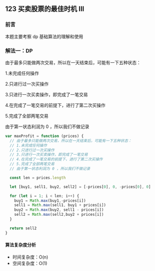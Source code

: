 ## 123 买卖股票的最佳时机 III

### 前言
本题主要考察 dp 基础算法的理解和使用


### 解法一：DP
由于最多只能做两次交易，所以在一天结束后，可能有一下五种状态：

1.未完成任何操作

2.只进行过一次买操作

3.只进行一次买卖操作，即完成了一笔交易

4.在完成了一笔交易的前提下，进行了第二次买操作

5.完成了全部两笔交易

由于第一状态利润为 0 ，所以我们不做记录

```js
var maxProfit = function (prices) {
  // 由于最多只能做两次交易，所以在一天结束后，可能有一下五种状态：
  // 1.未完成任何操作
  // 2.只进行过一次买操作
  // 3.只进行一次买卖操作，即完成了一笔交易
  // 4.在完成了一笔交易的前提下，进行了第二次买操作
  // 5.完成了全部两笔交易
  // 由于第一状态利润为 0 ，所以我们不做记录

  const len = prices.length

  let [buy1, sell1, buy2, sell2] = [-prices[0], 0, -prices[0], 0]

  for (let i = 1; i < len; i++) {
    buy1 = Math.max(buy1,-prices[i])
    sell1 = Math.max(sell1, buy1 + prices[i])
    buy2 = Math.max(buy2, sell1 - prices[i])
    sell2 = Math.max(sell2,buy2 + prices[i])
  }

  return sell2
}
```

#### 算法复杂度分析
- 时间复杂度：O(n)
- 空间复杂度：O(1) 
&nbsp;
    